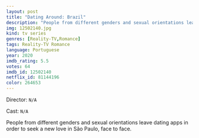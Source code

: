 ```yaml
---
layout: post
title: "Dating Around: Brazil"
description: "People from different genders and sexual orientations leave dating apps in order to seek a new love in São Paulo, face to face..."
img: 12502140.jpg
kind: tv series
genres: [Reality-TV,Romance]
tags: Reality-TV Romance 
language: Portuguese
year: 2020
imdb_rating: 5.5
votes: 64
imdb_id: 12502140
netflix_id: 81144196
color: 264653
---
```

Director: `N/A`  

Cast: `N/A` 

People from different genders and sexual orientations leave dating apps in order to seek a new love in São Paulo, face to face.